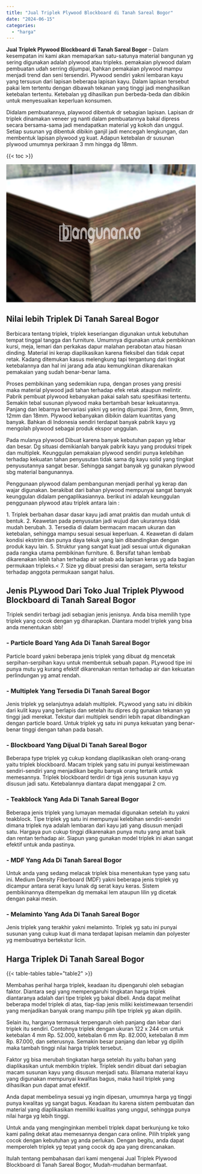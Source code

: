 ```yaml
---
title: "Jual Triplek Plywood Blockboard di Tanah Sareal Bogor"
date: "2024-06-15"
categories: 
  - "harga"
---
```


**Jual Triplek Plywood Blockboard di Tanah Sareal Bogor** – Dalam kesempatan ini kami akan memaparkan satu-satunya material bangunan yg sering digunakan adalah plywood atau tripleks. pemakaian plywood dalam pembuatan udah serring dijumpai, bahkan pemakaian plywood mampu menjadi trend dan seni tersendiri. Plywood sendiri yakni lembaran kayu yang tersusun dari lapisan beberapa lapisan kayu. Dalam lapisan tersebut pakai lem tertentu dengan dibawah tekanan yang tinggi jadi menghasilkan ketebalan tertentu. Ketebalan yg dihasilkan pun berbeda-beda dan dibikin untuk menyesuaikan keperluan konsumen.

Didalam pembuatannya, playwood dibentuk dr sebagian lapisan. Lapisan dr triplek dinamakan veneer yg nanti dalam pembuatannya bakal dipress secara bersama-sama jadi mendapatkan material yg kokoh dan unggul. Setiap susunan yg dibentuk dibikin ganjil jadi mencegah lengkungan, dan membentuk lapisan plywood yg kuat. Adapun ketebalan dr susunan plywood umumnya perkiraan 3 mm hingga dg 18mm.

{{< toc >}}

![Jual Triplek Plywood Blockboard di Tanah Sareal Bogor](/images/jual-triplek-murah-25.png)

## Nilai lebih Triplek Di Tanah Sareal Bogor

Berbicara tentang triplek, triplek keseriangan digunakan untuk kebutuhan tempat tinggal tangga dan furniture. Umumnya digunakan untuk pembikinan kursi, meja, lemari dan perkakas dapur malahan perabotan atau hiasan dinding. Material ini kerap diaplikasikan karena fleksibel dan tidak cepat retak. Kadang ditemukan kasus melengkung tapi tergantung dari tingkat ketebalannya dan hal ini jarang ada atau kemungkinan dikarenakan pemakaian yang sudah benar-benar lama.

Proses pembikinan yang sedemikian rupa, dengan proses yang presisi maka material plywood jadi tahan terhadap efek retak ataupun melintir. Pabrik pembuat plywood kebanyakan pakai salah satu spesifikasi tertentu. Semakin tebal susunan plywood maka bertambah besar kekuatannya. Panjang dan lebarnya bervariasi yakni yg sering dijumpai 3mm, 6mm, 9mm, 12mm dan 18mm. Plywood kebanyakan dibikin dalam kuantitas yang banyak. Bahkan di Indonesia sendiri terdapat banyak pabrik kayu yg mengolah plywood sebagai produk ekspor unggulan.

Pada mulanya plywood Dibuat karena banyak kebutuhan papan yg lebar dan besar. Dg situasi demikianlah banyak pabrik kayu yang produksi tripek dan multiplek. Keunggulan pemakaian plywood sendiri punya kelebihan terhadap kekuatan tahan penyusutan tidak sama dg kayu solid yang tingkat penyusutannya sangat besar. Sehingga sangat banyak yg gunakan plywood sbg material bangunannya.

Penggunaan plywood dalam pembangunan menjadi perihal yg kerap dan wajar digunakan. berakibat dari bahan plywood mempunyai sangat banyak keunggulan didalam pengaplikasiannya. berikut ini adalah keunggulan penggunaan plywood atau triplek antara lain :

1\. Triplek berbahan dasar dasar kayu jadi amat praktis dan mudah untuk di bentuk. 2. Keawetan pada penyusutan jadi wujud dan ukurannya tidak mudah berubah. 3. Tersedia di dalam bermacam macam ukuran dan ketebalan, sehingga mampu sesuai sesuai keperluan. 4. Keawetan di dalam kondisi ekstrim dan punya daya tekuk yang lain dibandingkan dengan produk kayu lain. 5. Struktur yang sangat kuat jadi sesuai untuk digunakan pada rangka utama pembikinan furniture. 6. Bersifat tahan lembab dikarenakan lebih tahan terhadap air sebab ada lapisan keras yg ada bagian permukaan tripleks.< 7. Size yg dibuat presisi dan seragam, serta tekstur terhadap anggota permukaan sangat halus.

## Jenis PLywood Dari Toko Jual Triplek Plywood Blockboard di Tanah Sareal Bogor

Triplek sendiri terbagi jadi sebagian jenis jenisnya. Anda bisa memilih type triplek yang cocok dengan yg diharapkan. Diantara model triplek yang bisa anda menentukan sbb!

### \- Particle Board Yang Ada Di Tanah Sareal Bogor

Particle board yakni beberapa jenis triplek yang dibuat dg mencetak serpihan-serpihan kayu untuk membentuk sebuah papan. PLywood tipe ini punya mutu yg kurang efektif dikarenakan rentan terhadap air dan kekuatan perlindungan yg amat rendah.

### \- Multiplek Yang Tersedia Di Tanah Sareal Bogor

Jenis triplek yg selanjutnya adalah multiplek. PLywood yang satu ini dibikin dari kulit kayu yang berlapis dan setelah itu dipres dg gunakan tekanan yg tinggi jadi merekat. Tekstur dari multiplek sendiri lebih rapat dibandingkan dengan particle board. Untuk triplek yg satu ini punya kekuatan yang benar-benar tinggi dengan tahan pada basah.

### \- Blockboard Yang Dijual Di Tanah Sareal Bogor

Beberapa type triplek yg cukup kondang diaplikasikan oleh orang-orang yaitu triplek blockboard. Macam triplek yang satu ini punyai keistimewaan sendiri-sendiri yang menjadikan begitu banyak orang tertarik untuk memesannya. Triplek blockboard terdiri dr tiga jenis susunan kayu yg disusun jadi satu. Ketebalannya diantara dapat menggapai 2 cm.

### \- Teakblock Yang Ada Di Tanah Sareal Bogor

Beberapa jenis triplek yang lumayan memadai digunakan setelah itu yakni teakblock. Tipe triplek yg satu ini mempunyai kelebihan sendiri-sendiri dimana triplek nya adalah lembaran dari kayu jati yang disusun menjadi satu. Hargaya pun cukup tinggi dikarenakan punya mutu yang amat baik dan rentan terhadap air. Siapun yang gunakan model triplek ini akan sangat efektif untuk anda pastinya.

### \- MDF Yang Ada Di Tanah Sareal Bogor

Untuk anda yang sedang melacak triplek bisa menentukan type yang satu ini. Medium Density Fiberboard (MDF) yakni beberapa jenis triplek yg dicampur antara serat kayu lunak dg serat kayu keras. Sistem pembikinannya ditempelkan dg memakai lem ataupun lilin yg dicetak dengan pakai mesin.

### \- Melaminto Yang Ada Di Tanah Sareal Bogor

Jenis triplek yang terakhir yakni melaminto. Triplek yg satu ini punyai susunan yang cukup kuat di mana terdapat lapisan melamin dan polyester yg membuatnya bertekstur licin.

## Harga Triplek Di Tanah Sareal Bogor

{{< table-tables table="table2" >}}

Membahas perihal harga triplek, keadaan itu dipengaruhi oleh sebagian faktor. Diantara segi yang mempengaruhi tingkatan harga triplek diantaranya adalah dari tipe triplek yg bakal dibeli. Anda dapat melihat beberapa model triplek di atas, tiap-tiap jenis miliki keistimewaan tersendiri yang menjadikan banyak orang mampu pilih tipe triplek yg akan dipilih.

Selain itu, harganya termasuk terpengaruh oleh panjang dan lebar dari triplek itu sendiri. Contohnya triplek dengan ukuran 122 x 244 cm untuk ketebalan 4 mm Rp. 52.000, ketebalan 6 mm Rp. 82.000, ketebalan 8 mm Rp. 87.000, dan seterusnya. Semakin besar panjang dan lebar yg dipilih maka tambah tinggi nilai harga triplek tersebut.

Faktor yg bisa merubah tingkatan harga setelah itu yaitu bahan yang diaplikasikan untuk membikin triplek. Triplek sendiri dibuat dari sebagian macam susunan kayu yang disusun menjadi satu. Bilamana material kayu yang digunakan mempunyai kwalitas bagus, maka hasil triplek yang dihasilkan pun dapat amat efektif.

Anda dapat membelinya sesuai yg ingin dipesan, umumnya harga yg tinggi punya kwalitas yg sangat bagus. Keadaan itu karena sistem pembuatan dan material yang diaplikasikan memiliki kualitas yang unggul, sehingga punya nilai harga yg lebih tinggi.

Untuk anda yang menginginkan membeli triplek dapat berkunjung ke toko kami paling dekat atau memesannya dengan cara online. Pilih triplek yang cocok dengan kebutuhan yg anda perlukan. Dengan begitu, anda dapat memperoleh triplek yg tepat yang cocok dg apa yang direncanakan.

Itulah tentang pembahasan dari kami mengenai Jual Triplek Plywood Blockboard di Tanah Sareal Bogor, Mudah-mudahan bermanfaat.
